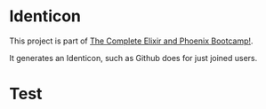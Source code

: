 # Identicon

This project is part of [The Complete Elixir and Phoenix Bootcamp!](https://www.udemy.com/the-complete-elixir-and-phoenix-bootcamp-and-tutorial).

It generates an Identicon, such as Github does for just joined users.

# Test
